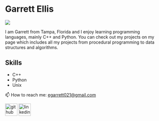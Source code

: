 # Garrett Ellis
![](https://i.pinimg.com/736x/7c/a6/5e/7ca65ee68c6dc513193d966799224901.jpg)

I am Garrett from Tampa, Florida and I enjoy learning programming languages, mainly C++ and Python. You can check out my projects on my page which includes all my projects from procedural programming to data structures and algorithms.

## Skills
 - C++
 - Python
 - Unix

📫 How to reach me: egarrett021@gmail.com 


[<img src='https://cdn.jsdelivr.net/npm/simple-icons@3.0.1/icons/github.svg' alt='github' height='40'>](https://github.com/@garrettbovo)  [<img src='https://cdn.jsdelivr.net/npm/simple-icons@3.0.1/icons/linkedin.svg' alt='linkedin' height='40'>](https://www.linkedin.com/in/garrett-ellis-740b202a6/)  
